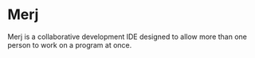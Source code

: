 # Merj
Merj is a collaborative development IDE designed to allow more than one person to work on a program at once.
